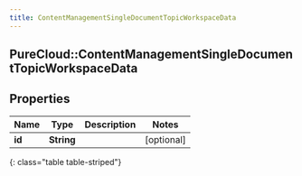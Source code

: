 ```yaml
---
title: ContentManagementSingleDocumentTopicWorkspaceData
---
```

## PureCloud::ContentManagementSingleDocumentTopicWorkspaceData

## Properties

|Name | Type | Description | Notes|
|------------ | ------------- | ------------- | -------------|
| **id** | **String** |  | [optional] |
{: class="table table-striped"}


